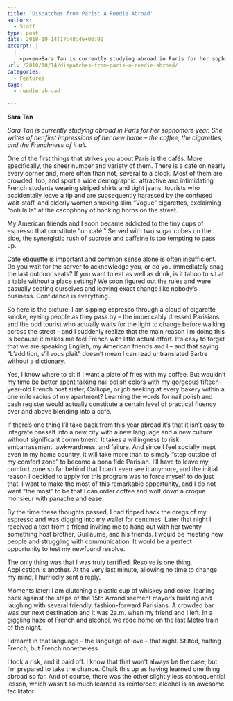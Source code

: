 ```yaml
---
title: 'Dispatches from Paris: A Reedie Abroad'
authors: 
  - Staff
type: post
date: 2010-10-14T17:48:46+00:00
excerpt: |
  |
    <p><em>Sara Tan is currently studying abroad in Paris for her sophomore  year. She writes of her first impressions of her new home – the coffee,  the cigarettes, and the Frenchness of it all.</em></p>
url: /2010/10/14/dispatches-from-paris-a-reedie-abroad/
categories:
  - Features
tags:
  - reedie abroad

---
```

**Sara Tan**

_Sara Tan is currently studying abroad in Paris for her sophomore year. She writes of her first impressions of her new home – the coffee, the cigarettes, and the Frenchness of it all._

One of the first things that strikes you about Paris is the cafés. More specifically, the sheer number and variety of them. There is a café on nearly every corner and, more often than not, several to a block. Most of them are crowded, too, and sport a wide demographic: attractive and intimidating French students wearing striped shirts and tight jeans, tourists who accidentally leave a tip and are subsequently harassed by the confused wait-staff, and elderly women smoking slim “Vogue” cigarettes, exclaiming “ooh la la” at the cacophony of honking horns on the street.

My American friends and I soon became addicted to the tiny cups of espresso that constitute “un café.” Served with two sugar cubes on the side, the synergistic rush of sucrose and caffeine is too tempting to pass up.

Café etiquette is important and common sense alone is often insufficient. Do you wait for the server to acknowledge you, or do you immediately snag the last outdoor seats? If you want to eat as well as drink, is it taboo to sit at a table without a place setting? We soon figured out the rules and were casually seating ourselves and leaving exact change like nobody’s business. Confidence is everything.

So here is the picture: I am sipping espresso through a cloud of cigarette smoke, eyeing people as they pass by – the impeccably dressed Parisians and the odd tourist who actually waits for the light to change before walking across the street – and I suddenly realize that the main reason I’m doing this is because it makes me feel French with little actual effort. It’s easy to forget that we are speaking English, my American friends and I – and that saying “L’addition, s’il vous plait” doesn’t mean I can read untranslated Sartre without a dictionary.

Yes, I know where to sit if I want a plate of fries with my coffee. But wouldn’t my time be better spent talking nail polish colors with my gorgeous fifteen-year-old French host sister, Calliope, or job seeking at every bakery within a one mile radius of my apartment? Learning the words for nail polish and cash register would actually constitute a certain level of practical fluency over and above blending into a café.

If there’s one thing I’ll take back from this year abroad it’s that it isn’t easy to integrate oneself into a new city with a new language and a new culture without significant commitment. It takes a willingness to risk embarrassment, awkwardness, and failure. And since I feel socially inept even in my home country, it will take more than to simply “step outside of my comfort zone” to become a bona fide Parisian. I’ll have to leave my comfort zone so far behind that I can’t even see it anymore, and the initial reason I decided to apply for this program was to force myself to do just that. I want to make the most of this remarkable opportunity, and I do not want “the most” to be that I can order coffee and wolf down a croque monsieur with panache and ease.

By the time these thoughts passed, I had tipped back the dregs of my espresso and was digging into my wallet for centimes. Later that night I received a text from a friend inviting me to hang out with her twenty-something host brother, Guillaume, and his friends. I would be meeting new people and struggling with communication. It would be a perfect opportunity to test my newfound resolve.

The only thing was that I was truly terrified. Resolve is one thing. Application is another. At the very last minute, allowing no time to change my mind, I hurriedly sent a reply.

Moments later: I am clutching a plastic cup of whiskey and coke, leaning back against the steps of the 15th Arrondissement mayor’s building and laughing with several friendly, fashion-forward Parisians. A crowded bar was our next destination and it was 2a.m. when my friend and I left. In a giggling haze of French and alcohol, we rode home on the last Metro train of the night.

I dreamt in that language – the language of love – that night. Stilted, halting French, but French nonetheless.

I took a risk, and it paid off. I know that that won’t always be the case, but I’m prepared to take the chance. Chalk this up as having learned one thing abroad so far. And of course, there was the other slightly less consequential lesson, which wasn’t so much learned as reinforced: alcohol is an awesome facilitator.